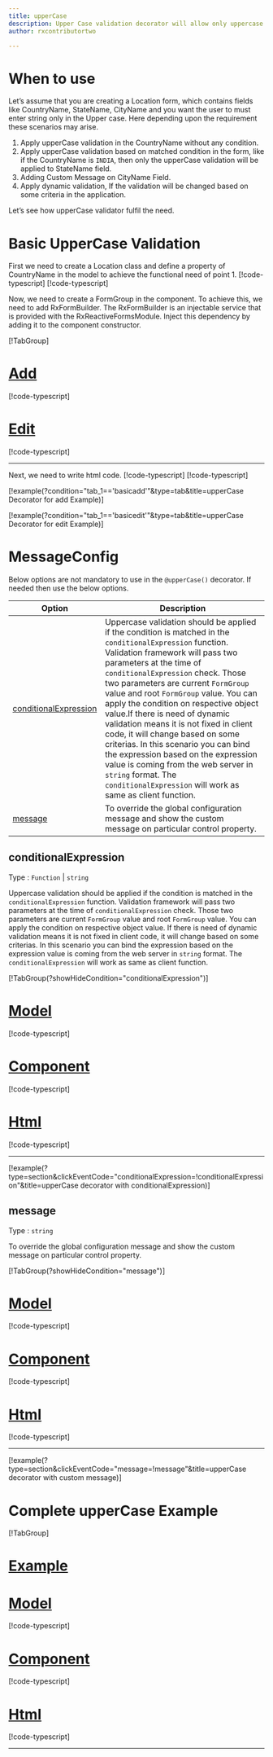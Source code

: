 ```yaml
---
title: upperCase 
description: Upper Case validation decorator will allow only uppercase to be entered, If user tries to enter any string except uppercase then the property will become invalid. 
author: rxcontributortwo

---
```

# When to use
Let’s assume that you are creating a Location form, which contains fields like CountryName, StateName, CityName and you want the user to must enter string only in the Upper case. Here depending upon the requirement these scenarios may arise.
1. Apply upperCase validation in the CountryName without any condition.
2.	Apply upperCase validation based on matched condition in the form, like if the CountryName is `INDIA`, then only the upperCase validation will be applied to StateName field.
3.	Adding Custom Message on CityName Field.
4.	Apply dynamic validation, If the validation will be changed based on some criteria in the application.

Let’s see how upperCase validator fulfil the need.

# Basic UpperCase Validation
First we need to create a Location class and define a property of CountryName in the model to achieve the functional need of point 1.
[!code-typescript[](\assets\examples\upperCase\add\location.model.ts?condition="tab_1=='basicadd'"&type=section)]
[!code-typescript[](\assets\examples\upperCase\edit\location.model.ts?condition="tab_1=='basicedit'"&type=section)]

Now, we need to create a FormGroup in the component. To achieve this, we need to add RxFormBuilder. The RxFormBuilder is an injectable service that is provided with the RxReactiveFormsModule. Inject this dependency by adding it to the component constructor.

[!TabGroup]
# [Add](#tab\basicadd)
[!code-typescript[](\assets\examples\upperCase\add\upper-case-add.component.ts)]
# [Edit](#tab\basicedit)
[!code-typescript[](\assets\examples\upperCase\edit\upper-case-edit.component.ts)]
***

Next, we need to write html code.
[!code-typescript[](\assets\examples\upperCase\add\upper-case-add.component.html?condition="tab_1=='basicadd'"&type=section)]
[!code-typescript[](\assets\examples\upperCase\edit\upper-case-edit.component.html?condition="tab_1=='basicedit'"&type=section)]

[!example(?condition="tab_1=='basicadd'"&type=tab&title=upperCase Decorator for add Example)]
<app-upperCase-add></app-upperCase-add>

[!example(?condition="tab_1=='basicedit'"&type=tab&title=upperCase Decorator for edit Example)]
<app-upperCase-edit></app-upperCase-edit>
 
# MessageConfig 
Below options are not mandatory to use in the `@upperCase()` decorator. If needed then use the below options.

|Option | Description |
|--- | ---- |
|[conditionalExpression](#conditionalexpressions) | Uppercase validation should be applied if the condition is matched in the `conditionalExpression` function. Validation framework will pass two parameters at the time of `conditionalExpression` check. Those two parameters are current `FormGroup` value and root `FormGroup` value. You can apply the condition on respective object value.If there is need of dynamic validation means it is not fixed in client code, it will change based on some criterias. In this scenario you can bind the expression based on the expression value is coming from the web server in `string` format. The `conditionalExpression` will work as same as client function. |
|[message](#message) | To override the global configuration message and show the custom message on particular control property. |

## conditionalExpression 
Type :  `Function`  |  `string` 

Uppercase validation should be applied if the condition is matched in the `conditionalExpression` function. Validation framework will pass two parameters at the time of `conditionalExpression` check. Those two parameters are current `FormGroup` value and root `FormGroup` value. You can apply the condition on respective object value.
If there is need of dynamic validation means it is not fixed in client code, it will change based on some criterias. In this scenario you can bind the expression based on the expression value is coming from the web server in `string` format. The `conditionalExpression` will work as same as client function.

[!TabGroup(?showHideCondition="conditionalExpression")]
# [Model](#tab\conditionalExpressionmodel)
[!code-typescript[](\assets\examples\upperCase\conditionalExpression\location.model.ts)]
# [Component](#tab\conditionalExpressionComponent)
[!code-typescript[](\assets\examples\upperCase\conditionalExpression\upper-case-conditional-expressions.component.ts)]
# [Html](#tab\conditionalExpressionHtml)
[!code-typescript[](\assets\examples\upperCase\conditionalExpression\upper-case-conditional-expressions.component.html)]
***

[!example(?type=section&clickEventCode="conditionalExpression=!conditionalExpression"&title=upperCase decorator with conditionalExpression)]
<app-upperCase-conditionalExpression></app-upperCase-conditionalExpression>
 
## message 
Type :  `string` 

To override the global configuration message and show the custom message on particular control property.
 

[!TabGroup(?showHideCondition="message")]
# [Model](#tab\messageModel)
[!code-typescript[](\assets\examples\upperCase\message\location.model.ts)]
# [Component](#tab\messageComponent)
[!code-typescript[](\assets\examples\upperCase\message\upper-case-message.component.ts)]
# [Html](#tab\messageHtml)
[!code-typescript[](\assets\examples\upperCase\message\upper-case-message.component.html)]
***

[!example(?type=section&clickEventCode="message=!message"&title=upperCase decorator with custom message)]
<app-upperCase-message></app-upperCase-message>

# Complete upperCase Example
[!TabGroup]
# [Example](#tab\completeexample)
<app-upperCase-complete></app-upperCase-complete>
# [Model](#tab\completemodel)
[!code-typescript[](\assets\examples\upperCase\complete\location.model.ts)]
# [Component](#tab\completecomponent)
[!code-typescript[](\assets\examples\upperCase\complete\upper-case-complete.component.ts)]
# [Html](#tab\completehtml)
[!code-typescript[](\assets\examples\upperCase\complete\upper-case-complete.component.html)]
***
